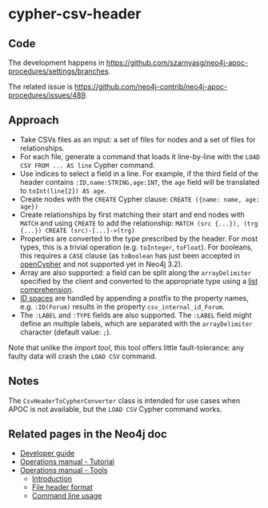 # cypher-csv-header

## Code

The development happens in https://github.com/szarnyasg/neo4j-apoc-procedures/settings/branches.

The related issue is https://github.com/neo4j-contrib/neo4j-apoc-procedures/issues/489.

## Approach

* Take CSVs files as an input: a set of files for nodes and a set of files for relationships.
* For each file, generate a command that loads it line-by-line with the `LOAD CSV FROM ... AS line` Cypher command.
* Use indices to select a field in a line. For example, if the third field of the header contains `:ID,name:STRING,age:INT`, the `age` field will be translated to `toInt(line[2]) AS age`.
* Create nodes with the `CREATE` Cypher clause: `CREATE ({name: name, age: age})`
* Create relationships by first matching their start and end nodes with `MATCH` and using `CREATE` to add the relationship: `MATCH (src {...}), (trg {...}) CREATE (src)-[...]->(trg)`
* Properties are converted to the type prescribed by the header. For most types, this is a trivial operation (e.g. `toInteger`, `toFloat`). For booleans, this requires a `CASE` clause (as `toBoolean` has just been accepted in [openCypher](https://github.com/opencypher/openCypher/blob/dfd89877107250d69856e9ef890873f6d6e6a3a8/cip/2.testable/CIP2016-07-07-Type-conversion-functions.adoc ) and not supported yet in Neo4j 3.2).
* Array are also supported: a field can be split along the `arrayDelimiter` specified by the client and converted to the appropriate type using a [list comprehension](https://neo4j.com/docs/developer-manual/3.2/cypher/syntax/lists/#cypher-list-comprehension).
* [ID spaces](https://neo4j.com/docs/operations-manual/3.2/tutorial/import-tool/#import-tool-id-handling) are handled by appending a postfix to the property names, e.g. `:ID(Forum)` results in the property `csv_internal_id_Forum`.
* The `:LABEL` and `:TYPE` fields are also supported. The `:LABEL` field might define an multiple labels, which are separated with the `arrayDelimiter` character (default value: `;`).

Note that unlike the _import tool_, this tool offers little fault-tolerance: any faulty data will crash the `LOAD CSV` command.

## Notes

The `CsvHeaderToCypherConverter` class is intended for use cases when APOC is not available, but the `LOAD CSV` Cypher command works.

## Related pages in the Neo4j doc

* [Developer guide](https://neo4j.com/developer/guide-import-csv/)
* [Operations manual - Tutorial](https://neo4j.com/docs/operations-manual/3.2/tutorial/import-tool/)
* [Operations manual - Tools](http://neo4j.com/docs/operations-manual/3.2/tools/)
  * [Introduction](http://neo4j.com/docs/operations-manual/3.2/tools/import/)
  * [File header format](https://neo4j.com/docs/operations-manual/3.2/tools/import/file-header-format/)
  * [Command line usage](https://neo4j.com/docs/operations-manual/3.2/tools/import/command-line-usage/)
